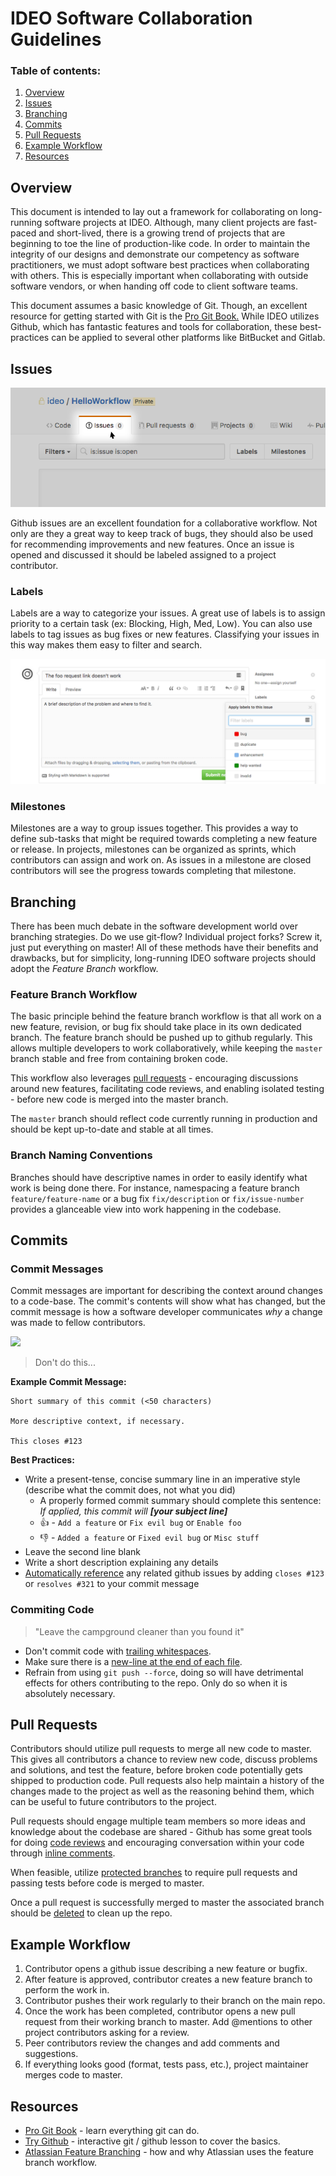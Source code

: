 # IDEO Software Collaboration Guidelines

### Table of contents:
1. [Overview](#overview)
2. [Issues](#issues)
3. [Branching](#branching)
4. [Commits](#commits)
5. [Pull Requests](#foo-requests)
6. [Example Workflow](#example-workflow)
7. [Resources](#resources)


## Overview

This document is intended to lay out a framework for collaborating on long-running software projects at IDEO. Although, many client projects are fast-paced and short-lived, there is a growing trend of projects that are beginning to toe the line of production-like code. In order to maintain the integrity of our designs and demonstrate our competency as software practitioners, we must adopt software best practices when collaborating with others. This is especially important when collaborating with outside software vendors, or when handing off code to client software teams.

This document assumes a basic knowledge of Git. Though, an excellent resource for getting started with Git is the [Pro Git Book.](https://git-scm.com/book/en/) While IDEO utilizes Github, which has fantastic features and tools for collaboration, these best-practices can be applied to several other platforms like BitBucket and Gitlab.

## Issues

![](resources/issues.png)

Github issues are an excellent foundation for a collaborative workflow. Not only are they a great way to keep track of bugs, they should also be used for recommending improvements and new features. Once an issue is opened and discussed it should be labeled assigned to a project contributor.

### Labels

Labels are a way to categorize your issues. A great use of labels is to assign priority to a certain task (ex: Blocking, High, Med, Low). You can also use labels to tag issues as bug fixes or new features. Classifying your issues in this way makes them easy to filter and search.

![](resources/new-issue.png)

### Milestones

Milestones are a way to group issues together. This provides a way to define sub-tasks that might be required towards completing a new feature or release. In projects, milestones can be organized as sprints, which contributors can assign and work on. As issues in a milestone are closed contributors will see the progress towards completing that milestone.

## Branching

There has been much debate in the software development world over branching strategies. Do we use git-flow? Individual project forks? Screw it, just put everything on master! All of these methods have their benefits and drawbacks, but for simplicity, long-running IDEO software projects should adopt the _Feature Branch_ workflow.

### Feature Branch Workflow

The basic principle behind the feature branch workflow is that all work on a new feature, revision, or bug fix should take place in its own dedicated branch. The feature branch should be pushed up to github regularly. This allows multiple developers to work collaboratively, while keeping the `master` branch stable and free from containing broken code. 

This workflow also leverages [pull requests](#pull-requests) - encouraging discussions around new features, facilitating code reviews, and enabling isolated testing - before new code is merged into the master branch.

The `master` branch should reflect code currently running in production and should be kept up-to-date and stable at all times.

### Branch Naming Conventions

Branches should have descriptive names in order to easily identify what work is being done there. For instance, namespacing a feature branch `feature/feature-name` or a bug fix `fix/description` or `fix/issue-number` provides a glanceable view into work happening in the codebase.


## Commits

### Commit Messages

Commit messages are important for describing the context around changes to a code-base. The commit's contents will show what has changed, but the commit message is how a software developer communicates _why_ a change was made to fellow contributors.

![](http://imgs.xkcd.com/comics/git_commit.png)

> Don't do this...

**Example Commit Message:**

```
Short summary of this commit (<50 characters)

More descriptive context, if necessary.

This closes #123
```

**Best Practices:**

* Write a present-tense, concise summary line in an imperative style (describe what the commit does, not what you did)
	- A properly formed commit summary should complete this sentence: <br/>_If applied, this commit will **[your subject line]**_
	- :thumbsup: - `Add a feature` or `Fix evil bug` or `Enable foo`
	- :thumbsdown: - `Added a feature` or `Fixed evil bug` or `Misc stuff`
* Leave the second line blank
* Write a short description explaining any details
* [Automatically reference](https://help.github.com/articles/closing-issues-via-commit-messages/) any related github issues by adding `closes #123` or `resolves #321` to your commit message

### Commiting Code

> "Leave the campground cleaner than you found it"

* Don't commit code with [trailing whitespaces](https://gist.github.com/4451806).
* Make sure there is a [new-line at the end of each file](https://robots.thoughtbot.com/no-newline-at-end-of-file).
* Refrain from using `git push --force`, doing so will have detrimental effects for others contributing to the repo. Only do so when it is absolutely necessary.


## Pull Requests

Contributors should utilize pull requests to merge all new code to master. This gives all contributors a chance to review new code, discuss problems and solutions, and test the feature, before broken code potentially gets shipped to production code. Pull requests also help maintain a history of the changes made to the project as well as the reasoning behind them, which can be useful to future contributors to the project.

Pull requests should engage multiple team members so more ideas and knowledge about the codebase are shared - Github has some great tools for doing [code reviews](https://help.github.com/articles/about-pull-request-reviews/) and encouraging conversation within your code through [inline comments](https://help.github.com/articles/commenting-on-a-pull-request/#adding-line-comments-to-a-pull-request).

When feasible, utilize [protected branches](https://help.github.com/articles/about-protected-branches/) to require pull requests and passing tests before code is merged to master.

Once a pull request is successfully merged to master the associated branch should be [deleted](https://help.github.com/articles/deleting-unused-branches/) to clean up the repo.


## Example Workflow

1. Contributor opens a github issue describing a new feature or bugfix.
2. After feature is approved, contributor creates a new feature branch to perform the work in.
3. Contributor pushes their work regularly to their branch on the main repo.
4. Once the work has been completed, contributor opens a new pull request from their working branch to master. Add @mentions to other project contributors asking for a review.
5. Peer contributors review the changes and add comments and suggestions.
6. If everything looks good (format, tests pass, etc.), project maintainer merges code to master.

## Resources

* [Pro Git Book](https://git-scm.com/book/en/) - learn everything git can do. 
* [Try Github](https://try.github.io) - interactive git / github lesson to cover the basics.
* [Atlassian Feature Branching](http://blogs.atlassian.com/2013/10/inside-atlassian-feature-branching-on-the-stash-team/) - how and why Atlassian uses the feature branch workflow.

